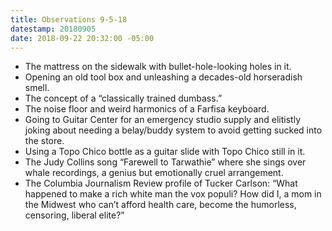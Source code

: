 ```yaml
---
title: Observations 9-5-18
datestamp: 20180905
date: 2018-09-22 20:32:00 -05:00
---
```


- The mattress on the sidewalk with bullet-hole-looking holes in it.
- Opening an old tool box and unleashing a decades-old horseradish smell.
- The concept of a “classically trained dumbass.”
- The noise floor and weird harmonics of a Farfisa keyboard.
- Going to Guitar Center for an emergency studio supply and elitistly joking about needing a belay/buddy system to avoid getting sucked into the store.
- Using a Topo Chico bottle as a guitar slide with Topo Chico still in it.
- The Judy Collins song “Farewell to Tarwathie” where she sings over whale recordings, a genius but emotionally cruel arrangement.
- The Columbia Journalism Review profile of Tucker Carlson: “What happened to make a rich white man the vox populi? How did I, a mom in the Midwest who can’t afford health care, become the humorless, censoring, liberal elite?”
